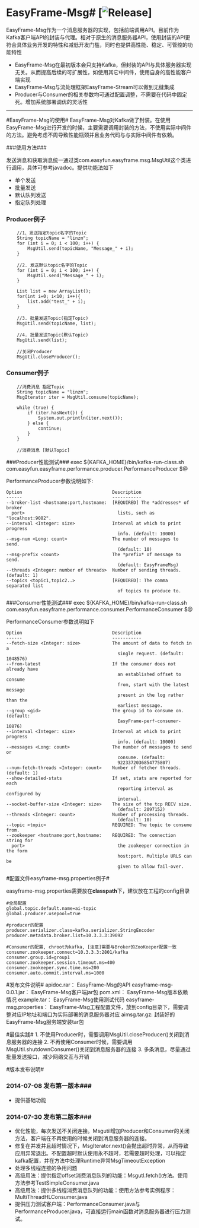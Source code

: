 # EasyFrame-Msg# [![Release](https://travis-ci.org/linzhaoming/easyframe-msg.svg?branch=master)]
EasyFrame-Msg作为一个消息服务器的实现，包括前端调用API。目前作为Kafka客户端API的封装与代理。相对于原生的消息服务器API，使用封装的API更符合具体业务开发的特性和减低开发门槛，同时也提供高性能、稳定、可管控的功能特性  

- EasyFrame-Msg在最初版本会只支持Kafka，但封装的API与具体服务器实现无关。从而提高后续的可扩展性，如使用其它中间件，使用自身的高性能客户端实现
- EasyFrame-Msg与流处理框架EasyFrame-Stream可以做到无缝集成
- Producer与Consumer的相关参数均可通过配置调整，不需要在代码中固定死。增加系统部署调优的灵活性

----------

#EasyFrame-Msg的使用#
EasyFrame-Msg对Kafka做了封装。在使用EasyFrame-Msg进行开发的时候，主要需要调用封装的方法，不使用实际中间件的方法。避免考虑不周导致性能瓶颈并且业务代码与与实际中间件有依赖。

###使用方法###


发送消息和获取消息统一通过类com.easyfun.easyframe.msg.MsgUtil这个类进行调用，具体可参考javadoc。提供功能法如下  

- 单个发送
- 批量发送
- 默认队列发送
- 指定队列处理

### Producer例子 ###

		//1、发送指定topic名字的Topic
		String topicName = "linzm";
		for (int i = 0; i < 100; i++) {
			MsgUtil.send(topicName, "Message_" + i);
		}
		
		//2. 发送默认topic名字的Topic
		for (int i = 0; i < 100; i++) {
			MsgUtil.send("Message_" + i);
		}
		
		List list = new ArrayList();
		for(int i=0; i<10; i++){
			list.add("test_" + i);
		}
		
		//3. 批量发送Topic(指定Topic)		
		MsgUtil.send(topicName, list);
		
		//4. 批量发送Topic(默认Topic)
		MsgUtil.send(list);
		
		//关闭Producer
		MsgUtil.closeProducer();


###  Consumer例子  ###

		//消费消息 指定Topic
		String topicName = "linzm";
		MsgIterator iter = MsgUtil.consume(topicName);

		while (true) {
			if (iter.hasNext()) {
				System.out.println(iter.next());
			} else {
				continue;
			}
		}
		
		//消费消息 [默认Topic]


###Producer性能测试###
	exec ${KAFKA_HOME}/bin/kafka-run-class.sh com.easyfun.easyframe.performance.producer.PerformanceProducer $@

PerformanceProducer参数说明如下:          

    Option                                  Description                            
	------                                  -----------             
	--broker-list <hostname:port,hostname:  [REQUIRED] The *addresses* of broker
	  port>                                   lists, such as "localhost:9082".     
	--interval <Integer: size>              Interval at which to print progress     
	                                          info. (default: 10000)               
	--msg-num <Long: count>                 The number of messages to send.        
	                                          (default: 10)                        
	--msg-prefix <count>                    The *prefix* of message to send.       
	                                          (default: EasyFrameMsg)              
	--threads <Integer: number of threads>  Number of sending threads. (default: 1)
	--topics <topic1,topic2..>              [REQUIRED]: The comma separated list   
	                                          of topics to produce to. 


###Consumer性能测试###
	exec ${KAFKA_HOME}/bin/kafka-run-class.sh com.easyfun.easyframe.performance.consumer.PerformanceConsumer $@

PerformanceConsumer参数说明如下

	Option                                  Description                            
	------                                  -----------                            
	--fetch-size <Integer: size>            The amount of data to fetch in a       
	                                          single request. (default: 1048576)   
	--from-latest                           If the consumer does not already have  
	                                          an established offset to consume     
	                                          from, start with the latest message  
	                                          present in the log rather than the   
	                                          earliest message.                    
	--group <gid>                           The group id to consume on. (default:  
	                                          EasyFrame-perf-consumer-10876)       
	--interval <Integer: size>              Interval at which to print progress    
	                                          info. (default: 10000)               
	--messages <Long: count>                The number of messages to send or      
	                                          consume. (default:                   
	                                          9223372036854775807)                 
	--num-fetch-threads <Integer: count>    Number of fetcher threads. (default: 1)
	--show-detailed-stats                   If set, stats are reported for each    
	                                          reporting interval as configured by  
	                                          interval.                            
	--socket-buffer-size <Integer: size>    The size of the tcp RECV size.         
	                                          (default: 2097152)                   
	--threads <Integer: count>              Number of processing threads.          
	                                          (default: 10)                        
	--topic <topic>                         REQUIRED: The topic to consume from.   
	--zookeeper <hostname:port,hostname:    REQUIRED: The connection string for    
	  port>                                   the zookeeper connection in the form 
	                                          host:port. Multiple URLS can be      
	                                          given to allow fail-over.   



#配置文件easyframe-msg.properties例子#

easyframe-msg.properties需要放在**classpath**下，建议放在工程的config目录


	#全局配置
	global.topic.default.name=ai-topic
	global.producer.usepool=true
	
	#producer的配置
	producer.serializer.class=kafka.serializer.StringEncoder
	producer.metadata.broker.list=10.3.3.3:39092
	
	#Consumer的配置, chroot为kafka, [注意]需要与Broker的ZooKeeper配置一致
	consumer.zookeeper.connect=10.3.3.3:2801/kafka
	consumer.group.id=group1
	consumer.zookeeper.session.timeout.ms=400
	consumer.zookeeper.sync.time.ms=200
	consumer.auto.commit.interval.ms=1000


#发布文件说明#
	apidoc.rar：					EasyFrame-Msg的API
	easyframe-msg-0.0.1.jar：	EasyFrame-Msg客户端jar包
	pom.xml：					EasyFrame-Msg版本依赖情况
	example.tar：				EasyFrame-Msg使用测试代码
	easyframe-msg.properties：	EasyFrame-Msg工程配置文件，放到config目录下，需要调整对应IP地址和端口为实际部署的消息服务器对应
	aimsg.tar.gz: 				封装好的EasyFrame-Msg服务端安装tar包

#最佳实践#
	1. 	不使用Producer时，需要调用MsgUtil.closeProducer()关闭到消息服务器的连接
	2. 	不再使用Consumer时候，需要调用MsgUtil.shutdownConsumer()关闭到消息服务器的连接
	3. 	多条消息，尽量通过批量发送接口，减少网络交互与开销

#版本发布说明#
### 2014-07-08 发布第一版本###
- 提供基础功能
### 2014-07-30 发布第二版本###
- 优化性能，每次发送不关闭连接。Msgutil增加Producer和Consumer的关闭方法，客户端在不再使用的时候关闭到消息服务器的连接。
- 修复在并发并且超时情况下，MsgIterator.next()会抛出超时异常，从而导致应用异常退出。不配置超时默认使用永不超时，若需要超时处理，可以指定kafka配置，并在方法中处理Runtime异常MsgTimeoutException
- 处理多线程连接的争用问题
- 高级用法：提供指定offset消费消息队列的功能：Msgutl.fetch()方法。使用方法参考TestSimpleConsumer.java
- 高级用法：提供多线程消费消息队列的功能：使用方法参考实例程序：MultiThreadHLConsumer.java
- 提供压力测试客户端：PerformanceConsumer.java与PerformanceProducer.java，可直接运行main函数对消息服务器进行压力测试。
